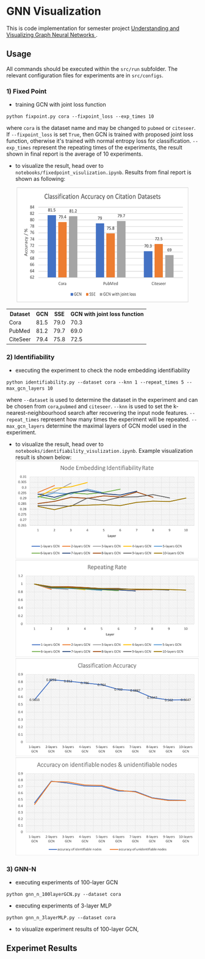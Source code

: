 # GNN Visualization 
This is code implementation for semester project [Understanding and Visualizing Graph Neural Networks
](https://github.com/wwwfan628/gnn_visualization/blob/master/doc/Report.pdf).

## Usage
All commands should be executed within the `src/run` subfolder. The relevant configuration files for experiments are in `src/configs`. 
### 1) Fixed Point
- training GCN with joint loss function
```
python fixpoint.py cora --fixpoint_loss --exp_times 10
```
where `cora` is the dataset name and may be changed to `pubmed` or `citeseer`. If `--fixpoint_loss` is set `True`, then 
GCN is trained with proposed joint loss function, otherwise it's trained with normal entropy loss for classification.
`--exp_times` represent the repeating times of the experiments, the result shown in final report is the average of 10 experiments.

- to visualize the result, head over to `notebooks/fixedpoint_visulization.ipynb`. Results from final report is shown as following:

<div align=center><img width="450" height="300" src="https://github.com/wwwfan628/gnn_visualization/blob/master/doc/fixpoint.png"/></div>

<table style="width:100%">
  <tr>
    <th>Dataset</th>
    <th>GCN</th>
    <th>SSE</th>
    <th>GCN with joint loss function</th>
  </tr>
  <tr>
    <td>Cora</td>
    <td>81.5</td>
    <td>79.0</td>
    <td>70.3</td>
  </tr>
  <tr>
    <td>PubMed</td>
    <td>81.2</td>
    <td>79.7</td>
    <td>69.0</td>
  </tr>
  <tr>
    <td>CiteSeer</td>
    <td>79.4</td>
    <td>75.8</td>
    <td>72.5</td>
  </tr>
  </table>


### 2) Identifiability

- executing the experiment to check the node embedding identifiability 
```
python identifiability.py --dataset cora --knn 1 --repeat_times 5 --max_gcn_layers 10
```
where `--dataset` is used to determine the dataset in the experiment and can be chosen from `cora`,`pubmed` and `citeseer`.
`--knn` is used to set the k-nearest-neighbourhood search after recovering the input node features. `--repeat_times` represent
how many times the experiment will be repeated. `--max_gcn_layers` determine the maximal layers of GCN model used in the experiment.


- to visualize the result, head over to `notebooks/identifiability_visulization.ipynb`. Example visualization result is shown below:
![](https://github.com/wwwfan628/gnn_visualization/blob/master/doc/id_cora.png) 
![](https://github.com/wwwfan628/gnn_visualization/blob/master/doc/rr_cora.png) 
![](https://github.com/wwwfan628/gnn_visualization/blob/master/doc/acc_cora.png) 
![](https://github.com/wwwfan628/gnn_visualization/blob/master/doc/acc_id_unid_cora.png) 


### 3) GNN-N

- executing experiments of 100-layer GCN
```
python gnn_n_100layerGCN.py --dataset cora
```

- executing experiments of 3-layer MLP
```
python gnn_n_3layerMLP.py --dataset cora
```

- to visualize experiment results of 100-layer GCN, 

## Experimet Results
